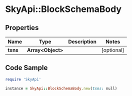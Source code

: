 # SkyApi::BlockSchemaBody

## Properties

Name | Type | Description | Notes
------------ | ------------- | ------------- | -------------
**txns** | **Array&lt;Object&gt;** |  | [optional] 

## Code Sample

```ruby
require 'SkyApi'

instance = SkyApi::BlockSchemaBody.new(txns: null)
```


